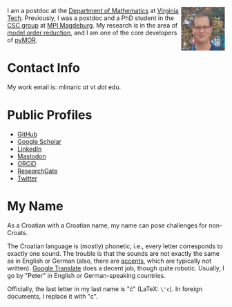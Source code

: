 <!--
.. title: Welcome
.. slug: index
.. date:
.. tags: Petar Mlinarić Mlinaric
.. category:
.. link:
.. description:
.. type: text
-->

<img
  align="right"
  width=20%
  src="images/profile.jpeg"
  alt="Petar Mlinarić profile picture">

I am a postdoc at the
[Department of Mathematics](https://math.vt.edu/) at
[Virginia Tech](https://vt.edu/).
Previously, I was a postdoc and a PhD student in the
[CSC group](https://www.mpi-magdeburg.mpg.de/csc) at
[MPI Magdeburg](https://www.mpi-magdeburg.mpg.de/2316/en).
My research is in the area of
[model order reduction](http://modelreduction.org),
and I am one of the core developers of [pyMOR](https://pymor.org).

# Contact Info

My work email is: mlinaric *at* vt *dot* edu.

# Public Profiles

- [GitHub](https://github.com/pmli)
- [Google Scholar](https://scholar.google.com/citations?&user=bcgJ5XsAAAAJ)
- [LinkedIn](https://www.linkedin.com/in/petar-mlinaric/)
- <a rel="me" href="https://fosstodon.org/@pmli">Mastodon</a>
- [ORCiD](https://orcid.org/0000-0002-9437-7698)
- [ResearchGate](https://www.researchgate.net/profile/Petar-Mlinaric)
- [Twitter](https://twitter.com/PetarMlinaric)

# My Name

As a Croatian with a Croatian name, my name can pose challenges for non-Croats.

The Croatian language is (mostly) phonetic, i.e.,
every letter corresponds to exactly one sound.
The trouble is that the sounds are not exactly the same as in English or German
(also, there are [accents](https://hr.wikipedia.org/wiki/Naglasak),
which are typically not written).
[Google Translate](https://translate.google.com/?sl=hr&tl=en&text=Petar%20Mlinari%C4%87&op=translate)
does a decent job, though quite robotic.
Usually, I go by "Peter" in English or German-speaking countries.

Officially, the last letter in my last name is "ć"
(LaTeX: `\'c`).
In foreign documents, I replace it with "c".
